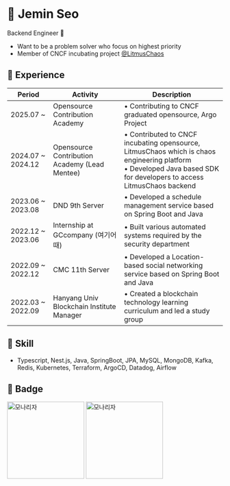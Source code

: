 # 👋 Jemin Seo
Backend Engineer 🤖

- Want to be a problem solver who focus on highest priority
- Member of CNCF incubating project [@LitmusChaos](https://github.com/litmuschaos/litmus)


## 🚀 Experience

|Period|Activity|Description|
|------|---|-----|
|2025.07 ~  | Opensource Contribution Academy | • Contributing to CNCF graduated opensource, Argo Project|
|2024.07 ~ 2024.12 | Opensource Contribution Academy (Lead Mentee) | • Contributed to CNCF incubating opensource, LitmusChaos which is chaos engineering platform <br> • Developed Java based SDK for developers to access LitmusChaos backend|
|2023.06 ~ 2023.08|DND 9th Server| • Developed a schedule management service based on Spring Boot and Java |
|2022.12 ~ 2023.06|Internship at GCcompany (여기어때)| • Built various automated systems required by the security department |
|2022.09 ~ 2022.12|CMC 11th Server| • Developed a Location-based social networking service based on Spring Boot and Java |
|2022.03 ~ 2022.09|Hanyang Univ Blockchain Institute Manager| • Created a blockchain technology learning curriculum and led a study group |

## 🔨 Skill 
- Typescript, Nest.js, Java, SpringBoot, JPA, MySQL, MongoDB, Kafka, Redis, Kubernetes, Terraform, ArgoCD, Datadog, Airflow

 ## 🏅 Badge
  
<img src="https://github.com/user-attachments/assets/6dcc3fb2-8f28-48d6-8dac-97cc9865e771" alt="모나리자" height="180" width="180">
<img src="https://github.com/user-attachments/assets/354e999a-e93f-48fe-af74-429b1a7e75d7" alt="모나리자" height="180" width="180">



